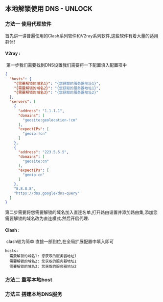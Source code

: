 ## 本地解锁使用 DNS - UNLOCK

### 方法一  使用代理软件

​	首先讲一讲普遍使用的Clash系列软件和V2ray系列软件,这些软件有着大量的适用群体!

#### V2ray :

​	第一步我们需要找到DNS设置我们需要将一下配置填入配置项中

```json
{
  "hosts": {
    "{需要解锁的域名1}": "{您获取的服务器地址1}",
    "{需要解锁的域名2}": "{您获取的服务器地址1}",
    "{需要解锁的域名3}": "{您获取的服务器地址2}"
  },
  "servers": [
    {
      "address": "1.1.1.1",
      "domains": [
        "geosite:geolocation-!cn"
      ],
      "expectIPs": [
        "geoip:!cn"
      ]
    },
    {
      "address": "223.5.5.5",
      "domains": [
        "geosite:cn"
      ],
      "expectIPs": [
        "geoip:cn"
      ]
    },
    "8.8.8.8",
    "https://dns.google/dns-query"
  ]
}
```

​	第二步需要将您需要解锁的域名加入直连名单,打开路由设置并添加路由集,添加您需要解锁的域名改为直连模式.然后开启代理.

#### Clash :

​	clash较为简单 直接一部到位,在全局扩展配置中填入即可

```
hosts:
  需要解锁的域名1: 您获取的服务器地址1
  需要解锁的域名2: 您获取的服务器地址1
  需要解锁的域名3: 您获取的服务器地址2
```

### 方法二  重写本地host

### 方法三  搭建本地DNS服务
